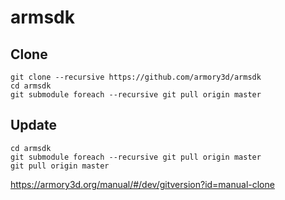 # armsdk

## Clone
```
git clone --recursive https://github.com/armory3d/armsdk
cd armsdk
git submodule foreach --recursive git pull origin master
```

## Update
```
cd armsdk
git submodule foreach --recursive git pull origin master
git pull origin master
```

https://armory3d.org/manual/#/dev/gitversion?id=manual-clone
